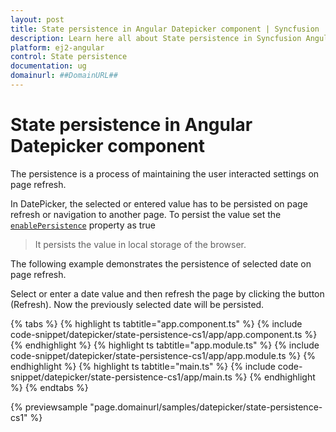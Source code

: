 ```yaml
---
layout: post
title: State persistence in Angular Datepicker component | Syncfusion
description: Learn here all about State persistence in Syncfusion Angular Datepicker component of Syncfusion Essential JS 2 and more.
platform: ej2-angular
control: State persistence 
documentation: ug
domainurl: ##DomainURL##
---
```


# State persistence in Angular Datepicker component

The persistence is a process of maintaining the user interacted settings on page refresh.

In DatePicker, the selected or entered value has to be persisted on page refresh or navigation to another page. To persist the value set the [`enablePersistence`](https://ej2.syncfusion.com/angular/documentation/api/datepicker#enablepersistence) property as true

> It persists the value in local storage of the browser.

The following example demonstrates the persistence of selected date on page refresh.

Select or enter a date value and then refresh the page by clicking the button (Refresh). Now the previously selected date will be persisted.

{% tabs %}
{% highlight ts tabtitle="app.component.ts" %}
{% include code-snippet/datepicker/state-persistence-cs1/app/app.component.ts %}
{% endhighlight %}
{% highlight ts tabtitle="app.module.ts" %}
{% include code-snippet/datepicker/state-persistence-cs1/app/app.module.ts %}
{% endhighlight %}
{% highlight ts tabtitle="main.ts" %}
{% include code-snippet/datepicker/state-persistence-cs1/app/main.ts %}
{% endhighlight %}
{% endtabs %}
  
{% previewsample "page.domainurl/samples/datepicker/state-persistence-cs1" %}